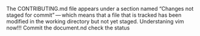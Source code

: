 The CONTRIBUTING.md file appears under a section named “Changes not staged for commit” — which means that a file that is tracked has been modified in the working directory but not yet staged. Understaning vim now!!! Commit the document.nd check the status
